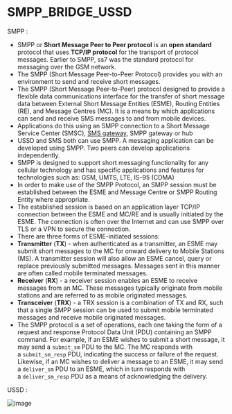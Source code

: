 # SMPP_BRIDGE_USSD



SMPP :
- SMPP or **Short Message Peer to Peer protocol** is an **open standard** protocol that uses **TCP/IP protocol** for the transport of protocol messages. Earlier to SMPP, ss7 was the standard protocol for messaging over the GSM network.
- The SMPP (Short Message Peer-to-Peer Protocol) provides you with an environment to send and receive short messages.
- The SMPP (Short Message Peer-to-Peer) protocol  designed to provide a flexible data communications interface for the transfer of short message data between External Short Message Entities (ESME), Routing Entities (RE), and Message Centres (MC). It is a means by which applications can send and receive SMS messages to and from mobile devices.
- Applications do this using an SMPP connection to a Short Message Service Center (SMSC), [SMS gateway](https://smpp.org/sms-gateway.html), SMPP gateway or hub
- USSD and SMS both can use SMPP. A messaging application can be developed using SMPP. Two peers can develop applications independently.
- SMPP is designed to support short messaging functionality for any cellular technology and has specific applications and features for technologies such as: GSM, UMTS, LTE, IS-95 (CDMA)
- In order to make use of the SMPP Protocol, an SMPP session must be established between the ESME and Message Centre or SMPP Routing Entity where appropriate.
- The established session is based on an application layer TCP/IP connection between the ESME and MC/RE and is usually initiated by the ESME. The connection is often over the Internet and can use SMPP over TLS or a VPN to secure the connection.
- There are three forms of ESME-initiated sessions:
- **Transmitter** (**TX**) - when authenticated as a transmitter, an ESME may submit short messages to the MC for onward delivery to Mobile Stations (MS). A transmitter session will also allow an ESME cancel, query or replace previously submitted messages. Messages sent in this manner are often called mobile terminated messages.
- **Receiver** (**RX**) - a receiver session enables an ESME to receive messages from an MC. These messages typically originate from mobile stations and are referred to as mobile originated messages.
- **Transceiver** (**TRX**) - a TRX session is a combination of TX and RX, such that a single SMPP session can be used to submit mobile terminated messages and receive mobile originated messages.
- The SMPP protocol is a set of operations, each one taking the form of a request and response Protocol Data Unit (PDU) containing an SMPP command. For example, if an ESME wishes to submit a short message, it may send a `submit_sm` PDU to the MC. The MC responds with a `submit_sm_resp` PDU, indicating the success or failure of the request. Likewise, if an MC wishes to deliver a message to an ESME, it may send a `deliver_sm` PDU to an ESME, which in turn responds with a `deliver_sm_resp` PDU as a means of acknowledging the delivery.


USSD :

![image](https://user-images.githubusercontent.com/100505947/231861785-a4ed4451-bdc9-4ea0-92ac-4bc9afdc8fbf.png)

